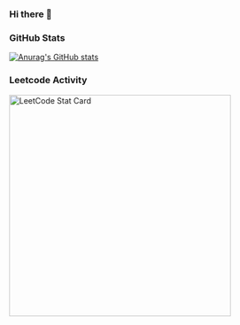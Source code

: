 ### Hi there 👋

### GitHub Stats
[![Anurag's GitHub stats](https://github-readme-stats.vercel.app/api?username=ryannealeigh&count_private=true&show_icons=true)](https://github.com/anuraghazra/github-readme-stats)
<!--
**ryannealeigh/ryannealeigh** is a ✨ _special_ ✨ repository because its `README.md` (this file) appears on your GitHub profile.

Here are some ideas to get you started:

- 🔭 I’m currently working on ...
- 🌱 I’m currently learning ...
- 👯 I’m looking to collaborate on ...
- 🤔 I’m looking for help with ...
- 💬 Ask me about ...
- 📫 How to reach me: ...
- 😄 Pronouns: ...
- ⚡ Fun fact: ...
-->
### Leetcode Activity
<a href="https://github.com/KnlnKS/leetcode-stats">
  <img alt="LeetCode Stat Card" src="https://apu5rh8gxk.execute-api.us-east-1.amazonaws.com/default/leetcode-stats?username=ryannealeigh" width="400"/>
</a>
